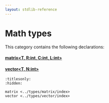 ```yaml
---
layout: stdlib-reference
---
```

# Math types

This category contains the following declarations:

#### [matrix\<T, R:int, C:int, L:int\>](matrix/index.html)

#### [vector\<T, N:int\>](vector/index.html)


```{toctree}
:titlesonly:
:hidden:

matrix <../types/matrix/index>
vector <../types/vector/index>
```
